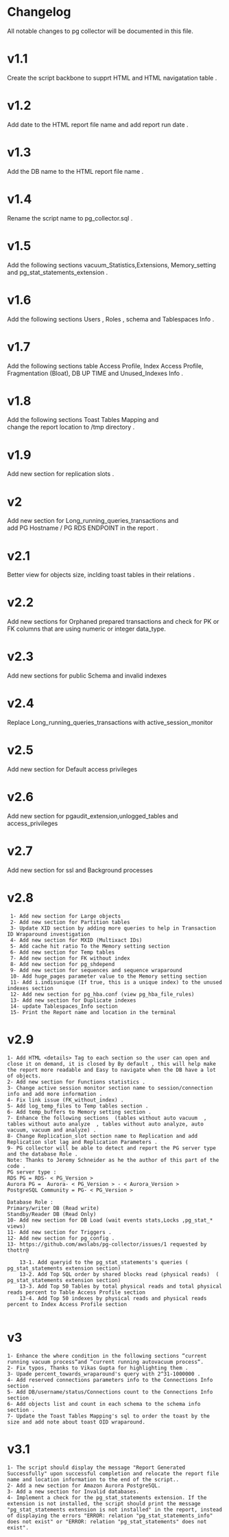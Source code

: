 # Changelog

All notable changes to pg collector will be documented in this file.


#  v1.1 
Create the script backbone to supprt HTML and HTML navigatation table .      
#  v1.2 
Add date to the HTML report file name and add report run date .              
#  v1.3 
Add the DB name to the HTML report file name .                                
#  v1.4 
Rename the script name to pg_collector.sql  .                                
#  v1.5 
Add the following sections vacuum_Statistics,Extensions, Memory_setting     
and pg_stat_statements_extension .                                           
#  v1.6 
Add the following sections Users , Roles , schema and Tablespaces Info .    
#  v1.7 
Add the following sections table Access Profile, Index Access Profile,      
Fragmentation (Bloat), DB UP TIME and Unused_Indexes Info .                   
#  v1.8 
Add the following sections Toast Tables Mapping and                         
change the report location to /tmp directory .                              
#  v1.9 
Add new section for replication slots .                                       
#  v2   
Add new section for Long_running_queries_transactions and                   
add PG Hostname / PG RDS ENDPOINT in the report .                          
#  v2.1 
Better view for objects size, inclding toast tables in their relations .     
#  v2.2 
Add new sections for Orphaned prepared transactions and  check for 
PK or FK columns that are using  numeric or integer data_type.           
#  v2.3 
Add new sections for public Schema and invalid indexes                      
#  v2.4 
Replace Long_running_queries_transactions with active_session_monitor       
#  v2.5 
Add new section for Default access privileges                               
#  v2.6 
Add new section for pgaudit_extension,unlogged_tables and access_privileges 
#  v2.7 
Add new section for ssl and Background processes
#  v2.8
```
 1- Add new section for Large objects
 2- Add new section for Partition tables 
 3- Update XID section by adding more queries to help in Transaction ID Wraparound investigation  
 4- Add new section for MXID (Multixact IDs) 
 5- Add cache hit ratio To the Memory setting section 
 6- Add new section for Temp tables 
 7- Add new section for FK without index
 8- Add new section for pg_shdepend 
 9- Add new section for sequences and sequence wraparound
 10- Add huge_pages parameter value to the Memory setting section 
 11- Add i.indisunique (If true, this is a unique index) to the unused indexes section 
 12- Add new section for pg_hba.conf (view pg_hba_file_rules)
 13- Add new section for Duplicate indexes
 14- update Tablespaces_Info section
 15- Print the Report name and location in the terminal
```
#  v2.9
```
1- Add HTML <details> Tag to each section so the user can open and close it on demand, it is closed by By default , this will help make the report more readable and Easy to navigate when the DB have a lot of objects.
2- Add new section for Functions statistics .
3- Change active session monitor section name to session/connection info and add more information .
4- Fix link issue (FK_without_index) .
5- Add log_temp_files to Temp tables section .
6- Add temp_buffers to Memory setting section .
7- Enhance the following sections  (tables without auto vacuum  , tables without auto analyze  , tables without auto analyze, auto vacuum, vacuum and analyze) .
8- Change Replication_slot section name to Replication and add Replication slot lag and Replication Parameters .
9- PG collector will be able to detect and report the PG server type and the database Role .
Note: Thanks to Jeremy Schneider as he the author of this part of the code .
PG server type :
RDS PG = RDS- < PG_Version >  
Aurora PG =  Aurora- < PG_Version > - < Aurora_Version >
PostgreSQL Community = PG- < PG_Version > 

Database Role :
Primary/writer DB (Read write)
Standby/Reader DB (Read Only)
10- Add new section for DB Load (wait events stats,Locks ,pg_stat_* views)
11- Add new section for Triggers .
12- Add new section for pg_config .
13- https://github.com/awslabs/pg-collector/issues/1 requested by thottr@

    13-1. Add queryid to the pg_stat_statements's queries ( pg_stat_statements extension section)
    13-2. Add Top SQL order by shared blocks read (physical reads)  ( pg_stat_statements extension section)
    13-3. Add Top 50 Tables by total physical reads and total physical reads percent to Table Access Profile section
    13-4. Add Top 50 indexes by physical reads and physical reads percent to Index Access Profile section
     

```
#  v3
```
1- Enhance the where condition in the following sections “current running vacuum process“and ”current running autovacuum process“.
2- Fix typos, Thanks to Vikas Gupta for highlighting them .
3- Upade percent_towards_wraparound's query with 2^31-1000000 .
4- Add reserved connections parameters info to the Connections Info section .
5- Add DB/username/status/Connections count to the Connections Info section .
6- Add objects list and count in each schema to the schema info section .
7- Update the Toast Tables Mapping's sql to order the toast by the size and add note about toast OID wraparound.
```

#  v3.1
```
1- The script should display the message "Report Generated Successfully" upon successful completion and relocate the report file name and location information to the end of the script..
2- Add a new section for Amazon Aurora PostgreSQL.
3- Add a new section for Invalid databases.
4- Implement a check for the pg_stat_statements extension. If the extension is not installed, the script should print the message "pg_stat_statements extension is not installed" in the report, instead of displaying the errors "ERROR: relation "pg_stat_statements_info" does not exist" or "ERROR: relation "pg_stat_statements" does not exist".

```